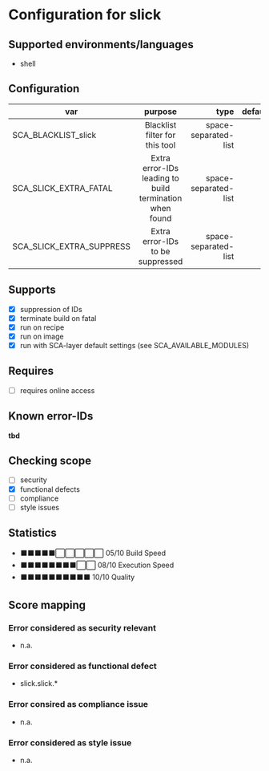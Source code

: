 # Configuration for slick

## Supported environments/languages

* shell

## Configuration

| var | purpose | type | default |
| ------------- |:-------------:| -----:| -----:
| SCA_BLACKLIST_slick | Blacklist filter for this tool | space-separated-list | ""
| SCA_SLICK_EXTRA_FATAL | Extra error-IDs leading to build termination when found | space-separated-list | "":
| SCA_SLICK_EXTRA_SUPPRESS | Extra error-IDs to be suppressed | space-separated-list | ""

## Supports

* [x] suppression of IDs
* [x] terminate build on fatal
* [x] run on recipe
* [x] run on image
* [x] run with SCA-layer default settings (see SCA_AVAILABLE_MODULES)

## Requires

* [ ] requires online access

## Known error-IDs

__tbd__

## Checking scope

* [ ] security
* [x] functional defects
* [ ] compliance
* [ ] style issues

## Statistics

* ⬛⬛⬛⬛⬛⬜⬜⬜⬜⬜ 05/10 Build Speed
* ⬛⬛⬛⬛⬛⬛⬛⬛⬜⬜ 08/10 Execution Speed
* ⬛⬛⬛⬛⬛⬛⬛⬛⬛⬛ 10/10 Quality

## Score mapping

### Error considered as security relevant

* n.a.

### Error considered as functional defect

* slick.slick.*

### Error consired as compliance issue

* n.a.

### Error considered as style issue

* n.a.
